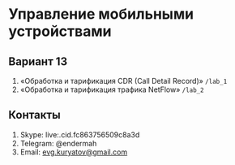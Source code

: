 # Управление мобильными устройствами
## Вариант 13

1. «Обработка и тарификация CDR (Call Detail Record)» `/lab_1`
2. «Обработка и тарификация трафика NetFlow» `/lab_2`

## Контакты
1. Skype: live:.cid.fc863756509c8a3d
2. Telegram: @endermah
3. Email: evg.kuryatov@gmail.com

